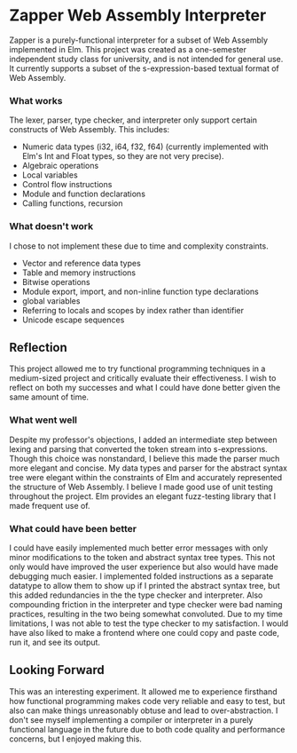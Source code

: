 # Zapper Web Assembly Interpreter
Zapper is a purely-functional interpreter for a subset of Web Assembly implemented in Elm.
This project was created as a one-semester independent study class for university, and is not intended for general use.
It currently supports a subset of the s-expression-based textual format of Web Assembly.


### What works
The lexer, parser, type checker, and interpreter only support certain constructs of Web Assembly. This includes:
* Numeric data types (i32, i64, f32, f64) (currently implemented with Elm's Int and Float types, so they are not very precise).
* Algebraic operations
* Local variables
* Control flow instructions
* Module and function declarations
* Calling functions, recursion

### What doesn't work
I chose to not implement these due to time and complexity constraints.
* Vector and reference data types
* Table and memory instructions
* Bitwise operations
* Module export, import, and non-inline function type declarations
* global variables
* Referring to locals and scopes by index rather than identifier
* Unicode escape sequences

## Reflection
This project allowed me to try functional programming techniques in a medium-sized project and critically evaluate their effectiveness.
I wish to reflect on both my successes and what I could have done better given the same amount of time.

### What went well
Despite my professor's objections, I added an intermediate step between lexing and parsing that converted the token stream into s-expressions.
Though this choice was nonstandard, I believe this made the parser much more elegant and concise.
My data types and parser for the abstract syntax tree were elegant within the constraints of Elm and accurately represented the structure of Web Assembly.
I believe I made good use of unit testing throughout the project. Elm provides an elegant fuzz-testing library that I made frequent use of.

### What could have been better
I could have easily implemented much better error messages with only minor modifications to the token and abstract syntax tree types.
This not only would have improved the user experience but also would have made debugging much easier.
I implemented folded instructions as a separate datatype to allow them to show up if I printed the abstract syntax tree, but this added redundancies in the the type checker and interpreter.
Also compounding friction in the interpreter and type checker were bad naming practices, resulting in the two being somewhat convoluted. Due to my time limitations, I was not able to test the type checker to my satisfaction. I would have also liked to make a frontend where one could copy and paste code, run it, and see its output.

## Looking Forward
This was an interesting experiment.
It allowed me to experience firsthand how functional programming makes code very reliable and easy to test, but also can make things unreasonably obtuse and lead to over-abstraction.
I don't see myself implementing a compiler or interpreter in a purely functional language in the future due to both code quality and performance concerns, but I enjoyed making this.
